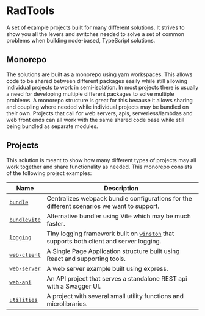 # RadTools
A set of example projects built for many different solutions. It strives to show you all the levers and switches needed to solve a set of common problems when building node-based, TypeScript solutions.

## Monorepo

The solutions are built as a monorepo using yarn workspaces. This allows code to be shared between different packages easily while still allowing individual projects to work in semi-isolation. In most projects there is usually a need for developing multiple different packages to solve multiple problems. A monorepo structure is great for this because it allows sharing and coupling where needed while individual projects may be bundled on their own. Projects that call for web servers, apis, serverless/lambdas and web front ends can all work with the same shared code base while still being bundled as separate modules.

## Projects

This solution is meant to show how many different types of projects may all work together and share functionality as needed. This monorepo consists of the following project examples:

Name|Description
-|-
[`bundle`](packages/bundle)|Centralizes webpack bundle configurations for the different scenarios we want to support.
[`bundlevite`](packages/bundle)|Alternative bundler using Vite which may be much faster.
[`logging`](packages/logging)|Tiny logging framework built on [`winston`](https://github.com/winstonjs/winston) that supports both client and server logging.
[`web-client`](packages/web-client)|A Single Page Application structure built using React and supporting tools.
[`web-server`](packages/web-server)|A web server example built using express.
[`web-api`](packages/web-api)|An API project that serves a standalone REST api with a Swagger UI.
[`utilities`](packages/utilities)|A project with several small utility functions and microlibraries.
